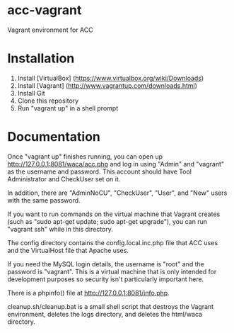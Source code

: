 acc-vagrant
===========

Vagrant environment for ACC

# Installation

1. Install [VirtualBox] (https://www.virtualbox.org/wiki/Downloads)
2. Install [Vagrant] (http://www.vagrantup.com/downloads.html)
3. Install Git
4. Clone this repository
5. Run "vagrant up" in a shell prompt


# Documentation
Once "vagrant up" finishes running, you can open up http://127.0.0.1:8081/waca/acc.php and log in using "Admin" and "vagrant" as the username and password. This account should have Tool Administrator and CheckUser set on it.

In addition, there are "AdminNoCU", "CheckUser", "User", and "New" users with the same password.

If you want to run commands on the virtual machine that Vagrant creates (such as "sudo apt-get update; sudo apt-get upgrade"), you can run "vagrant ssh" while in this directory. 

The config directory contains the config.local.inc.php file that ACC uses and the VirtualHost file that Apache uses.

If you need the MySQL login details, the username is "root" and the password is "vagrant". This is a virtual machine that is only intended for development purposes so security isn't particularly important here.

There is a phpinfo() file at http://127.0.0.1:8081/info.php.

cleanup.sh/cleanup.bat is a small shell script that destroys the Vagrant environment, deletes the logs directory, and deletes the html/waca directory.
